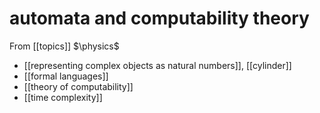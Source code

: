 # automata and computability theory
From [[topics]]
$\physics$
- [[representing complex objects as natural numbers]], [[cylinder]]
- [[formal languages]]
- [[theory of computability]]
- [[time complexity]]
